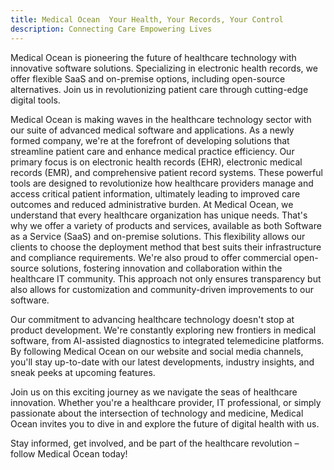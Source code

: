 ```yaml
---
title: Medical Ocean  Your Health, Your Records, Your Control
description: Connecting Care Empowering Lives
---
```


Medical Ocean is pioneering the future of healthcare technology with innovative software solutions. Specializing in electronic health records, we offer flexible SaaS and on-premise options, including open-source alternatives. Join us in revolutionizing patient care through cutting-edge digital tools.


Medical Ocean is making waves in the healthcare technology sector with our suite of advanced medical software and applications. As a newly formed company, we're at the forefront of developing solutions that streamline patient care and enhance medical practice efficiency.
Our primary focus is on electronic health records (EHR), electronic medical records (EMR), and comprehensive patient record systems. These powerful tools are designed to revolutionize how healthcare providers manage and access critical patient information, ultimately leading to improved care outcomes and reduced administrative burden.
At Medical Ocean, we understand that every healthcare organization has unique needs. That's why we offer a variety of products and services, available as both Software as a Service (SaaS) and on-premise solutions. This flexibility allows our clients to choose the deployment method that best suits their infrastructure and compliance requirements.
We're also proud to offer commercial open-source solutions, fostering innovation and collaboration within the healthcare IT community. This approach not only ensures transparency but also allows for customization and community-driven improvements to our software.

Our commitment to advancing healthcare technology doesn't stop at product development. We're constantly exploring new frontiers in medical software, from AI-assisted diagnostics to integrated telemedicine platforms. By following Medical Ocean on our website and social media channels, you'll stay up-to-date with our latest developments, industry insights, and sneak peeks at upcoming features.

Join us on this exciting journey as we navigate the seas of healthcare innovation. Whether you're a healthcare provider, IT professional, or simply passionate about the intersection of technology and medicine, Medical Ocean invites you to dive in and explore the future of digital health with us.

Stay informed, get involved, and be part of the healthcare revolution – follow Medical Ocean today!
